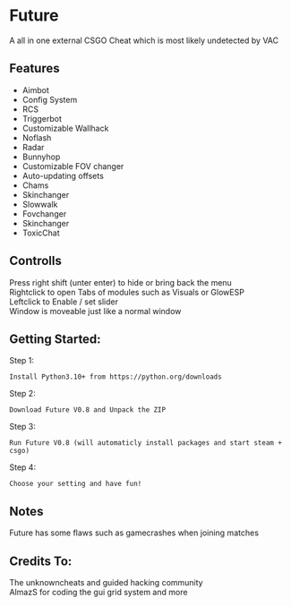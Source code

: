 # Future

A all in one external CSGO Cheat which is most likely undetected by VAC

## Features

- Aimbot 
- Config System 
- RCS 
- Triggerbot 
- Customizable Wallhack 
- Noflash 
- Radar 
- Bunnyhop 
- Customizable FOV changer 
- Auto-updating offsets 
- Chams 
- Skinchanger 
- Slowwalk 
- Fovchanger 
- Skinchanger
- ToxicChat

## Controlls
Press right shift (unter enter) to hide or bring back the menu \
Rightclick to open Tabs of modules such as Visuals or GlowESP \
Leftclick to Enable / set slider \
Window is moveable just like a normal window

## Getting Started:

Step 1:

```
Install Python3.10+ from https://python.org/downloads
```

Step 2:

```
Download Future V0.8 and Unpack the ZIP
```

Step 3:

```
Run Future V0.8 (will automaticly install packages and start steam + csgo)
```

Step 4:
```
Choose your setting and have fun!
```

## Notes

Future has some flaws such as gamecrashes when joining matches

## Credits To:

The unknowncheats and guided hacking community  \
AlmazS for coding the gui grid system and more


